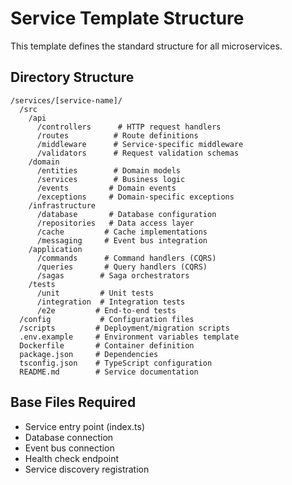 # Service Template Structure

This template defines the standard structure for all microservices.

## Directory Structure
```
/services/[service-name]/
  /src
    /api
      /controllers      # HTTP request handlers
      /routes          # Route definitions
      /middleware      # Service-specific middleware
      /validators      # Request validation schemas
    /domain
      /entities        # Domain models
      /services        # Business logic
      /events         # Domain events
      /exceptions     # Domain-specific exceptions
    /infrastructure
      /database       # Database configuration
      /repositories   # Data access layer
      /cache         # Cache implementations
      /messaging     # Event bus integration
    /application
      /commands      # Command handlers (CQRS)
      /queries       # Query handlers (CQRS)
      /sagas        # Saga orchestrators
    /tests
      /unit         # Unit tests
      /integration  # Integration tests
      /e2e         # End-to-end tests
  /config           # Configuration files
  /scripts         # Deployment/migration scripts
  .env.example     # Environment variables template
  Dockerfile       # Container definition
  package.json     # Dependencies
  tsconfig.json    # TypeScript configuration
  README.md        # Service documentation
```

## Base Files Required
- Service entry point (index.ts)
- Database connection
- Event bus connection
- Health check endpoint
- Service discovery registration